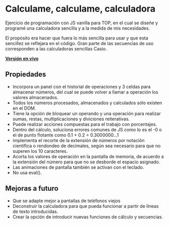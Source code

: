 # Calculame, calculame, calculadora
Ejercicio de programación con JS vanilla para TOP, en el cual se diseñe y programé una calculadora sencilla y a la medida de mis necesidades.

El propósito era hacer que fuera lo más sencilla para usar y que esta sencillez se reflejara en el código.
Gran parte de las secuencias de uso corresponden a las calculadoras sencillas Casio.


**[Versión en vivo](https://dothedada.github.io/calculadora/)**

Propiedades
---
- Incorpora un panel con el historial de operaciones y 3 celdas para almacenar números, del cual se puede volver a llamar a operación los valores almacenados.
- Todos los números procesados, almacenados y calculados sólo existen en el DOM.
- Tiene la opción de bloquear un operando y una operación para realizar sumas, restas, multiplicaciones y diviciones reiterativas.
- Puede realizar acciones compuestas para el trabajo con porcentajes.
- Dentro del cálculo, soluciona errores comunes de JS como lo es el -0 o el de punto flotante como 0.1 + 0.2 = 0.3000000...1
- implementa el recorte de la extensión de números por notación científica o rendondeo de decimales, según sea necesario para que no superen los 10 caracteres.
- Acorta los valores de operación en la pantalla de memoria, de acuerdo a la extensión del número para que no se desborde el espacio asignado.
- Las animaciones de pantalla también se activan con el teclado.
- No usa eval().

Mejoras a futuro
---
- Que se adapte mejor a pantallas de teléfonos viejos
- Deconstruir la calculadora para que pueda funcionar a partir de líneas de texto introducidas.
- Crear la opción de introducir nuevas funciones de cálculo y secuencias.
